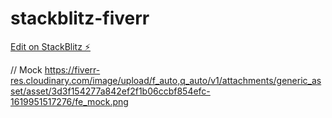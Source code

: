 # stackblitz-fiverr

[Edit on StackBlitz ⚡️](https://stackblitz.com/edit/react-gkcg5z)

// Mock
https://fiverr-res.cloudinary.com/image/upload/f_auto,q_auto/v1/attachments/generic_asset/asset/3d3f154277a842ef2f1b06ccbf854efc-1619951517276/fe_mock.png

